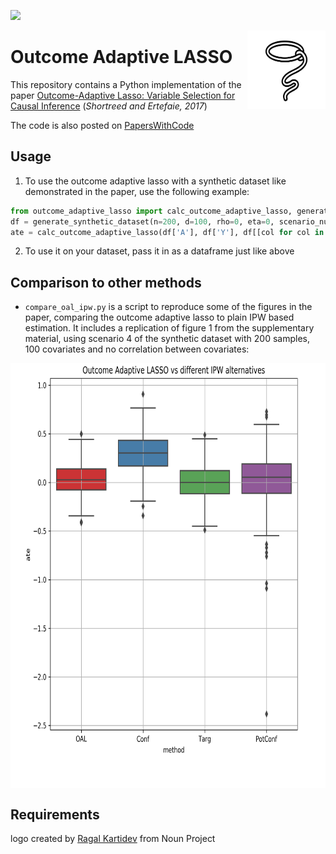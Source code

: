 ![](https://img.shields.io/github/license/tom-beer/Outcome-Adaptive-LASSO?color=magenta&style=plastic)

<img src="images/logo.png" width=125 height=125 align="right">

# Outcome Adaptive LASSO
This repository contains a Python implementation of the paper [Outcome-Adaptive Lasso: Variable Selection for Causal Inference](https://www.ncbi.nlm.nih.gov/pmc/articles/PMC5591052/pdf/nihms-852754.pdf) (*Shortreed and Ertefaie, 2017*)

The code is also posted on [PapersWithCode](https://paperswithcode.com/paper/outcome-adaptive-lasso-variable-selection-for)

## Usage
1. To use the outcome adaptive lasso with a synthetic dataset like demonstrated in the paper, use the following example:
```python
from outcome_adaptive_lasso import calc_outcome_adaptive_lasso, generate_synthetic_dataset
df = generate_synthetic_dataset(n=200, d=100, rho=0, eta=0, scenario_num=4)
ate = calc_outcome_adaptive_lasso(df['A'], df['Y'], df[[col for col in df if col.startswith('X')]])
```

2. To use it on your dataset, pass it in as a dataframe just like above
## Comparison to other methods
* `compare_oal_ipw.py` is a script to reproduce some of the figures in the paper, comparing the outcome adaptive lasso to plain IPW based estimation. It includes a replication of figure 1 from the supplementary material, using scenario 4 of the synthetic dataset with 200 samples, 100 covariates and no correlation between covariates:
<img src="images/compare_oal_ipw_output.png" width=680 height=680 align="center">

## Requirements

logo created by [Ragal Kartidev](https://thenounproject.com/search/?q=lasso&i=3411314) from Noun Project
